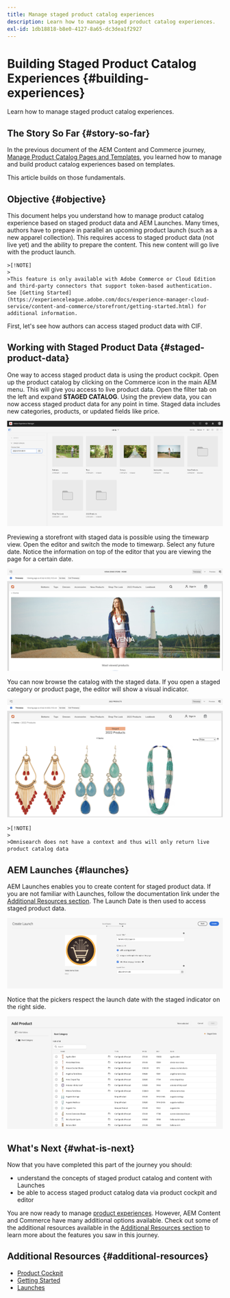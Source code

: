```yaml
---
title: Manage staged product catalog experiences
description: Learn how to manage staged product catalog experiences.
exl-id: 1db18818-b8e0-4127-8a65-dc3dea1f2927
---
```

# Building Staged Product Catalog Experiences {#building-experiences}

Learn how to manage staged product catalog experiences.

## The Story So Far {#story-so-far}

In the previous document of the AEM Content and Commerce journey, [Manage Product Catalog Pages and Templates](catalog-templates.md), you learned how to manage and build product catalog experiences based on templates.

This article builds on those fundamentals.

## Objective {#objective}

This document helps you understand how to manage product catalog experience based on staged product data and AEM Launches. Many times, authors have to prepare in parallel an upcoming product launch (such as a new apparel collection). This requires access to staged product data (not live yet) and the ability to prepare the content. This new content will go live with the product launch.

    >[!NOTE]
    >
    >This feature is only available with Adobe Commerce or Cloud Edition and third-party connectors that support token-based authentication. See [Getting Started](https://experienceleague.adobe.com/docs/experience-manager-cloud-service/content-and-commerce/storefront/getting-started.html) for additional information.

First, let's see how authors can access staged product data with CIF.

## Working with Staged Product Data {#staged-product-data}

One way to access staged product data is using the product cockpit. Open up the product catalog by clicking on the Commerce icon in the main AEM menu. This will give you access to live product data. Open the filter tab on the left and expand **STAGED CATALOG**. Using the preview data, you can now access staged product data for any point in time. Staged data includes new categories, products, or updated fields like price.

![stage cockpit](assets/staged-cockpit.png)

Previewing a storefront with staged data is possible using the timewarp view. Open the editor and switch the mode to timewarp. Select any future date. Notice the information on top of the editor that you are viewing the page for a certain date.

![stage timewarp](assets/staged-timewarp.png)

You can now browse the catalog with the staged data. If you open a staged category or product page, the editor will show a visual indicator.

![stage plp](assets/staged-plp.png)

    >[!NOTE]
    >
    >Omnisearch does not have a context and thus will only return live product catalog data

## AEM Launches {#launches}

AEM Launches enables you to create content for staged product data. If you are not familiar with Launches, follow the documentation link under the [Additional Resources section](#additional-resources). The Launch Date is then used to access staged product data.

![stage launch](assets/staged-launch.png)

Notice that the pickers respect the launch date with the staged indicator on the right side.

![stage picker](assets/staged-picker.png)

## What's Next {#what-is-next}

Now that you have completed this part of the journey you should:

* understand the concepts of staged product catalog and content with Launches
* be able to access staged product catalog data via product cockpit and editor

You are now ready to manage [product experiences](product-experience-management.md). However, AEM Content and Commerce have many additional options available. Check out some of the additional resources available in the [Additional Resources section](#additional-resources) to learn more about the features you saw in this journey.

## Additional Resources {#additional-resources}

* [Product Cockpit](/help/commerce-cloud/authoring/product-cockpit.md)
* [Getting Started](/help/commerce-cloud/getting-started.md)
* [Launches](/help/sites-cloud/authoring/launches/overview.md)
